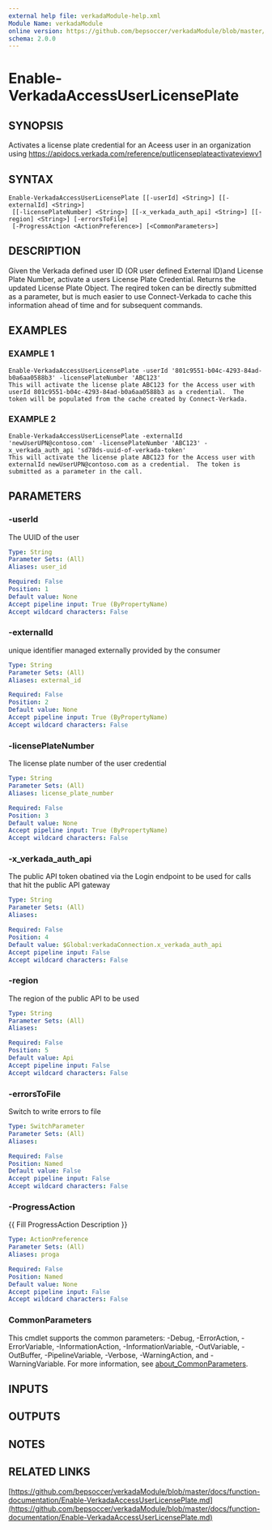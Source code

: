 ```yaml
---
external help file: verkadaModule-help.xml
Module Name: verkadaModule
online version: https://github.com/bepsoccer/verkadaModule/blob/master/docs/function-documentation/Enable-VerkadaAccessUserLicensePlate.md
schema: 2.0.0
---
```


# Enable-VerkadaAccessUserLicensePlate

## SYNOPSIS
Activates a license plate credential for an Aceess user in an organization using https://apidocs.verkada.com/reference/putlicenseplateactivateviewv1

## SYNTAX

```
Enable-VerkadaAccessUserLicensePlate [[-userId] <String>] [[-externalId] <String>]
 [[-licensePlateNumber] <String>] [[-x_verkada_auth_api] <String>] [[-region] <String>] [-errorsToFile]
 [-ProgressAction <ActionPreference>] [<CommonParameters>]
```

## DESCRIPTION
Given the Verkada defined user ID (OR user defined External ID)and License Plate Number, activate a users License Plate Credential.
Returns the updated License Plate Object.
The reqired token can be directly submitted as a parameter, but is much easier to use Connect-Verkada to cache this information ahead of time and for subsequent commands.

## EXAMPLES

### EXAMPLE 1
```
Enable-VerkadaAccessUserLicensePlate -userId '801c9551-b04c-4293-84ad-b0a6aa0588b3' -licensePlateNumber 'ABC123'
This will activate the license plate ABC123 for the Access user with userId 801c9551-b04c-4293-84ad-b0a6aa0588b3 as a credential.  The token will be populated from the cache created by Connect-Verkada.
```

### EXAMPLE 2
```
Enable-VerkadaAccessUserLicensePlate -externalId 'newUserUPN@contoso.com' -licensePlateNumber 'ABC123' -x_verkada_auth_api 'sd78ds-uuid-of-verkada-token'
This will activate the license plate ABC123 for the Access user with externalId newUserUPN@contoso.com as a credential.  The token is submitted as a parameter in the call.
```

## PARAMETERS

### -userId
The UUID of the user

```yaml
Type: String
Parameter Sets: (All)
Aliases: user_id

Required: False
Position: 1
Default value: None
Accept pipeline input: True (ByPropertyName)
Accept wildcard characters: False
```

### -externalId
unique identifier managed externally provided by the consumer

```yaml
Type: String
Parameter Sets: (All)
Aliases: external_id

Required: False
Position: 2
Default value: None
Accept pipeline input: True (ByPropertyName)
Accept wildcard characters: False
```

### -licensePlateNumber
The license plate number of the user credential

```yaml
Type: String
Parameter Sets: (All)
Aliases: license_plate_number

Required: False
Position: 3
Default value: None
Accept pipeline input: True (ByPropertyName)
Accept wildcard characters: False
```

### -x_verkada_auth_api
The public API token obatined via the Login endpoint to be used for calls that hit the public API gateway

```yaml
Type: String
Parameter Sets: (All)
Aliases:

Required: False
Position: 4
Default value: $Global:verkadaConnection.x_verkada_auth_api
Accept pipeline input: False
Accept wildcard characters: False
```

### -region
The region of the public API to be used

```yaml
Type: String
Parameter Sets: (All)
Aliases:

Required: False
Position: 5
Default value: Api
Accept pipeline input: False
Accept wildcard characters: False
```

### -errorsToFile
Switch to write errors to file

```yaml
Type: SwitchParameter
Parameter Sets: (All)
Aliases:

Required: False
Position: Named
Default value: False
Accept pipeline input: False
Accept wildcard characters: False
```

### -ProgressAction
{{ Fill ProgressAction Description }}

```yaml
Type: ActionPreference
Parameter Sets: (All)
Aliases: proga

Required: False
Position: Named
Default value: None
Accept pipeline input: False
Accept wildcard characters: False
```

### CommonParameters
This cmdlet supports the common parameters: -Debug, -ErrorAction, -ErrorVariable, -InformationAction, -InformationVariable, -OutVariable, -OutBuffer, -PipelineVariable, -Verbose, -WarningAction, and -WarningVariable. For more information, see [about_CommonParameters](http://go.microsoft.com/fwlink/?LinkID=113216).

## INPUTS

## OUTPUTS

## NOTES

## RELATED LINKS

[https://github.com/bepsoccer/verkadaModule/blob/master/docs/function-documentation/Enable-VerkadaAccessUserLicensePlate.md](https://github.com/bepsoccer/verkadaModule/blob/master/docs/function-documentation/Enable-VerkadaAccessUserLicensePlate.md)

